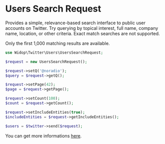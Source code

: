 # Users Search Request

Provides a simple, relevance-based search interface to public user accounts on Twitter. Try querying by topical
interest, full name, company name, location, or other criteria. Exact match searches are not supported.

Only the first 1,000 matching results are available.

``` php
use Widop\Twitter\Users\UsersSearchRequest;

$request = new UsersSearchRequest();

$request->setQ('@noradio');
$query = $request->getQ();

$request->setPage(42);
$page = $request->getPage();

$request->setCount(100);
$count = $request->getCount();

$request->setIncludeEntities(true);
$includeEntities = $request->getIncludeEntities();

$users = $twitter->send($request);
```

You can get more informations [here](https://dev.twitter.com/docs/api/1.1/get/users/search).
